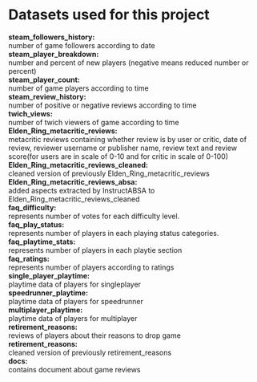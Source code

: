 # Datasets used for this project
**steam_followers_history:**
<br>
number of game followers according to date <br>
**steam_player_breakdown:**
<br>
number and percent of new players (negative means reduced number or percent) <br>
**steam_player_count:**
<br>
number of game players according to time <br>
**steam_review_history:**
<br>
number of positive or negative reviews according to time <br>
**twich_views:**
<br>
number of twich viewers of game according to time <br>
**Elden_Ring_metacritic_reviews:**
<br>
metacritic reviews containing whether review is by user or critic, date of review, reviewer username or publisher name, review text and review score(for users are in scale of 0-10 and for critic in scale of 0-100) <br>
**Elden_Ring_metacritic_reviews_cleaned:**
<br>
cleaned version of previously Elden_Ring_metacritic_reviews <br>
**Elden_Ring_metacritic_reviews_absa:**
<br>
added aspects extracted by InstructABSA to Elden_Ring_metacritic_reviews_cleaned <br>
**faq_difficulty:**
<br>
represents number of votes for each difficulty level.<br>
**faq_play_status:**
<br>
represents number of players in each playing status categories. <br>
**faq_playtime_stats:**
<br>
represents number of players in each playtie section <br>
**faq_ratings:**
<br>
represents number of players according to ratings <br>
**single_player_playtime:**
<br>
playtime data of players for singleplayer <br>
**speedrunner_playtime:**
<br>
playtime data of players for speedrunner <br>
**multiplayer_playtime:**
<br>
playtime data of players for multiplayer <br>
**retirement_reasons:**
<br>
reviews of players about their reasons to drop game <br>
**retirement_reasons:**
<br>
cleaned version of previously retirement_reasons <br>
**docs:**
<br>
contains document about game reviews <br>
 
